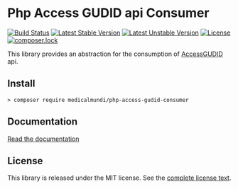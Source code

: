 
Php Access GUDID api Consumer
==============================

[![Build Status](https://travis-ci.org/MedicalMundi/php-access-gudid-consumer.svg?branch=master)](https://travis-ci.org/MedicalMundi/php-access-gudid-consumer)
[![Latest Stable Version](https://poser.pugx.org/medicalmundi/php-access-gudid-consumer/v/stable)](https://packagist.org/packages/medicalmundi/php-access-gudid-consumer)
[![Latest Unstable Version](https://poser.pugx.org/medicalmundi/php-access-gudid-consumer/v/unstable)](https://packagist.org/packages/medicalmundi/php-access-gudid-consumer)
[![License](https://poser.pugx.org/medicalmundi/php-access-gudid-consumer/license)](https://packagist.org/packages/medicalmundi/php-access-gudid-consumer)
[![composer.lock](https://poser.pugx.org/medicalmundi/php-access-gudid-consumer/composerlock)](https://packagist.org/packages/medicalmundi/php-access-gudid-consumer)

This library provides an abstraction for the consumption of
[AccessGUDID](https://accessgudid.nlm.nih.gov/) api.

Install
-------------

```console
> composer require medicalmundi/php-access-gudid-consumer
```

Documentation
-------------

[Read the documentation](docs/index.md)

License
-------

This library is released under the MIT license. See the [complete license text](LICENSE).
